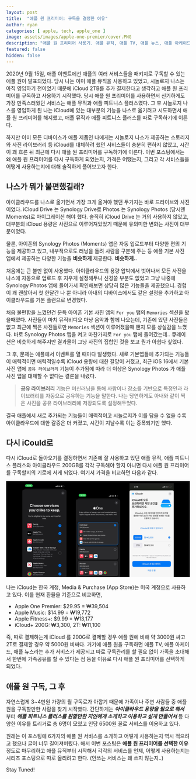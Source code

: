 ```yaml
---
layout: post
title:  "애플 원 프리미어: 구독을 결정한 이유"
author: ryan
categories: [ apple, tech, apple_one ]
image: assets/images/apple-one-premier/cover.PNG
description: "애플 원 프리미어 사용기. 애플 뮤직, 애플 TV, 애플 뉴스, 애플 아케이드, 애플 피트니스+, 그리고 아이클라우드+"
featured: false
hidden: false
--- 
```


2020년 9월 15일, 애플 이벤트에선 애플의 여러 서비스들을 패키지로 구독할 수 있는 애플 원이 발표되었다. 당시 나는 이미 애플 뮤직을 사용하고 있었고, 시놀로지 나스는 아직 영입하기 전이었기 때문에 iCloud 2TB를 추가 결제한다고 생각하고 애플 원 프리미어를 구독하고 사용하기 시작했다. 당시 애플 원 프리미어를 사용하면서 신기하게도 가장 만족스러웠던 서비스는 애플 뮤직과 애플 피트니스 플러스였다. 그 후 시놀로지 나스를 영입하게 된 나는 iCloud에 있는 대부분의 기능을 나스로 옮기려고 시도하면서 애플 원 프리미어를 해지했고, 애플 뮤직과 애플 피트니스 플러스를 따로 구독하기에 이른다. 

하지만 이미 모든 디바이스가 애플 제품인 나에게는 시놀로지 나스가 제공하는 스토리지와 사진 라이브러리 등 iCloud를 대체하려 했던 서비스들이 충분히 편하지 않았고, 시간이 꽤 흐른 뒤 최근에 다시 애플 원 프리미어를 구독하기에 이른다. 이번 포스팅에서는 왜 애플 원 프리미어를 다시 구독하게 되었는지, 가격은 어땠는지, 그리고 각 서비스들을 어떻게 사용하는지에 대해 솔직하게 풀어보고자 한다.

## 나스가 뭐가 불편했길래?
아이클라우드를 나스로 옮기면서 가장 크게 옮겨야 했던 두가지는 바로 드라이브와 사진이었다. iCloud Drive 는 Synology Drive로 Photos 는 Synology Photos (당시엔 Moments)로 마이그레이션 해야 했다. 솔직히 iCloud Drive 는 거의 사용하지 않았고, 대부분의 iCloud 용량은 사진으로 이루어져있었기 때문에 유의미한 변화는 사진이 대부분이었다.

물론, 아이폰의 Synology Photos (Moments) 앱은 자동 업로드부터 다양한 편의 기능을 제공하고 있고, 내부적으로도 러닝을 돌려 사람을 구분해 주는 등 애플 기본 사진 앱에서 제공하는 다양한 기능을 **비슷하게** 제공한다. **비슷하게..** 

처음에는 큰 불만 없이 사용했다. 아이클라우드의 용량 압박에서 벗어나서 모든 사진을 나스에 자동으로 업로드 후 지우게 설정해두니 신경쓸 부분도 없었고 그냥 나중에 Synology Photos 앱에 들어가서 확인해보면 상당히 많은 기능들을 제공했으니. 경험이 꽤 괜찮아서 첫 한달간 나 뿐 아니라 아내의 디바이스에서도 같은 설정을 추가하고 아이클라우드를 기본 플랜으로 변경했다.

처음 불편함을 느꼈던건 문득 아이폰 기본 사진 앱의 `For you` 탭의 `Memories` 섹션을 봤을때였다. 사진들이 마치 뮤직비디오 마냥 음악과 함께 나오는데, 기존에 있던 사진들은 없고 최근에 찍은 사진들로만 `Memories` 섹션이 이루어졌을때 왠지 모를 상실감을 느꼈다. 바로 Synology Photos 앱을 켜고 마찬가지로 `For you` 탭에 들어갔는데.. 큐레이션은 비슷하게 해주지만 결과물이 그냥 사진의 집합인 것을 보고 뭔가 아쉽다 싶었다.

그 후, 문제는 애플에서 이벤트를 열 때마다 발생했다. 새로 기본앱들에 추가되는 기능들이 매력적이면 매력적일수록 iCloud 용량에 대한 갈망이 커졌고, 최근 iOS 16에서 기본 사진 앱에 `공유 라이브러리` 기능이 추가됨에 따라 더 이상은 Synology Photos 가 애플 사진 앱을 대체할 수 없다는 결론을 내렸다.
> **공유 라이브러리** 기능은 머신러닝을 통해 사람이나 장소를 기반으로 특정인과 라이브러리를 자동으로 공유하는 기능을 말한다. 나는 당연하게도 아내와 같이 찍은 사진을 공유 라이브러리에 저장되도록 설정해두었다.

결국 애플에서 새로 추가되는 기능들이 매력적이고 시놀로지가 이를 담을 수 없을 수록 아이클라우드에 대한 갈증은 더 커졌고, 시간이 지날수록 이는 증폭되기만 했다.

## 다시 iCould로
다시 iCloud로 돌아오기를 결정하면서 기존에 잘 사용하고 있던 애플 뮤직, 애플 피트니스 플러스와 아이클라우드 200GB를 각각 구독해야 할지 아니면 다시 애플 원 프리미어를 구독할지의 기로에 서게 되었다. 여기서 가격을 비교하면 다음과 같다.

![Pricing](/assets/images/apple-one-premier/pricing.png)

나는 iCloud는 한국 계정, Media & Purchase (App Store)는 미국 계정으로 사용하고 있다. 이를 현재 환율을 기준으로 비교하면, 
* Apple One Premier: $29.95 = ₩39,504
* Apple Music: $14.99 = ₩19,772
* Apple Fitness+: $9.99 = ₩13,177
* iCloud+ 200G: ₩3,300, 2T: ₩11,100

즉, 따로 결제하는게 iCloud 를 200G로 결제할 경우 애플 원에 비해 약 3000원 싸고 2T로 결제할 경우 약 5000원 비싸다.
거기에 애플 원을 구독하면 애플 TV, 애플 아케이드, 애플 뉴스라는 추가 서비스가 제공되고 따로 구독관리를 할 필요 없이 가족을 초대해서 한번에 가족공유를 할 수 있다는 점 등을 이유로 다시 애플 원 프리미어를 선택하게 되었다.

## 애플 원 구독, 그 후
자연스럽게 3~4만원 가량의 월 구독료가 아깝기 때문에 가족이나 주변 사람들 중 애플 원을 구독할만한 사람을 찾기 시작했다. 간단하게는 ***아이클라우드 용량을 필요로 해서*** 부터 ***애플 피트니스 플러스를 원할만한 지인에게 소개하고 이용하고 싶게 만들어서*** 등 다양한 이유를 트리거로 총 6명이 모였고 인당 6500원 꼴로 서비스를 이용하고 있다.

원래는 이 포스팅에 6가지의 애플 원 서비스를 소개하고 어떻게 사용하는지 역시 적으려고 했으나 글이 너무 길어져버렸다. 해서 이번 포스팅은 **애플 원 프리미어를 선택한 이유** 정도로 마무리하고 애플 뮤직부터 시작해서 각각의 서비스를 언제, 어떻게 사용하는지는 시리즈 포스팅으로 따로 올리려고 한다. (안쓰는 서비스는 왜 쓰지 않는지..) 

Stay Tuned!